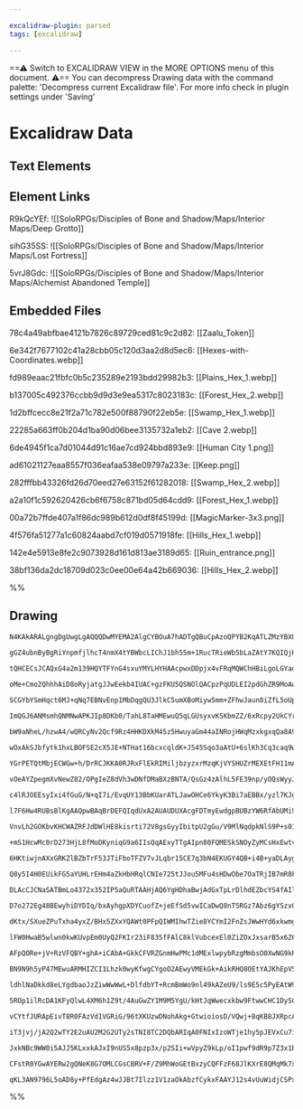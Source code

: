 ```yaml
---

excalidraw-plugin: parsed
tags: [excalidraw]

---
```

==⚠  Switch to EXCALIDRAW VIEW in the MORE OPTIONS menu of this document. ⚠== You can decompress Drawing data with the command palette: 'Decompress current Excalidraw file'. For more info check in plugin settings under 'Saving'


# Excalidraw Data

## Text Elements
## Element Links
R9kQcYEf: ![[SoloRPGs/Disciples of Bone and Shadow/Maps/Interior Maps/Deep Grotto]]

sihG35SS: ![[SoloRPGs/Disciples of Bone and Shadow/Maps/Interior Maps/Lost Fortress]]

5vrJ8Gdc: ![[SoloRPGs/Disciples of Bone and Shadow/Maps/Interior Maps/Alchemist Abandoned Temple]]

## Embedded Files
78c4a49abfbae4121b7826c89729ced81c9c2d82: [[Zaalu_Token]]

6e342f7677102c41a28cbb05c120d3aa2d8d5ec6: [[Hexes-with-Coordinates.webp]]

fd989eaac21fbfc0b5c235289e2193bdd29982b3: [[Plains_Hex_1.webp]]

b137005c492376ccbb9d9d3e9ea5317c8023183c: [[Forest_Hex_2.webp]]

1d2bffcecc8e21f2a71c782e500f88790f22eb5e: [[Swamp_Hex_1.webp]]

22285a663ff0b204d1ba90d06bee3135732a1eb2: [[Cave 2.webp]]

6de4945f1ca7d01044d91c16ae7cd924bbd893e9: [[Human City 1.png]]

ad61021127eaa8557f036eafaa538e09797a233e: [[Keep.png]]

282fffbb43326fd26d70eed27e63152f61282018: [[Swamp_Hex_2.webp]]

a2a10f1c592620426cb6f6758c871bd05d64cdd9: [[Forest_Hex_1.webp]]

00a72b7ffde407a1f86dc989b612d0df8f45199d: [[MagicMarker-3x3.png]]

4f576fa51277a1c60824aabd7cf019d0571918fe: [[Hills_Hex_1.webp]]

142e4e5913e8fe2c9073928d161d813ae3189d65: [[Ruin_entrance.png]]

38bf136da2dc18709d023c0ee00e64a42b669036: [[Hills_Hex_2.webp]]

%%
## Drawing
```compressed-json
N4KAkARALgngDgUwgLgAQQQDwMYEMA2AlgCYBOuA7hADTgQBuCpAzoQPYB2KqATLZMzYBXUtiRoIACyhQ4zZAHoFAc0JRJQgEYA6bGwC2CgF7N6hbEcK4OCtptbErHALRY8RMpWdx8Q1TdIEfARcZgRmBShcZQUebQBGAAYEmjoghH0EDihmbgBtcDBQMBKIEm4IAGtKgFl9fQAZAA0AaVSSyFhECsJ9aKR+UsxuZwAOeIBObQA2RIAWSem5gHYJ

gGZ4ubnByBgRiYnpmfjlhcT4nmX4tYBWbcLIChJ1bh55m+1RucTRieWb5bLaZAtY7KQIQjKaTceI3UbJA4bG5rRI3CbfHjTMHWZTBbiJMHMKCkNiVBAAYTY+DYpAqxOszDguEC2XapU0uGwlWUJKEHGIlOptIk9I4jOZWSgbMgADNCPh8ABlWB4iSSTkaQLSiBEklkgDqz0kMMJxNJCGVMFV6EEHm1vKhHHCuTQ8TBbCZ2DUe1diQJDwgvP5TuYL

tQHCECsJCAQxG4a2m139HQYTFYnG4sxuYMYLHYHAAcpwxDDpjx4vFRqMQWChHBiLgoLGYadvstEoC3uswYRmAARdJNuNoGUEMJgnnCOAASWIYbyAF0wZphPyAKLBTLZedLgNEDiVbgRqN7thc5toYlCBBguXBWcVaYINZzHgyoGApI8bALXA8UbYJomiotgFyJMQay4H+xCjMQNwINg0zasw7jiKgBQdGAboPFhDy7imhD8lgFS4AAgtqMrkJkD5

oMe+Cmo2QhhhAiD8oRyjatgJJwEekb4IUAC+gzFKU5QSNOlQACpzPqUDLEI2pdGhZR9MoAwBsMaDOG82joh2sxAqM0zAi+YI+qgzhLHEow3G8czTH8hyjDw2YBk8xAvGghzaDclbxGWazrA53xYgGkgQlCUquhW2gbEC1yHB2lzXNiHC4mhyalLq5qCjSdLkGKTIslKy6ctyQYClSeUigV4rFRR8pKiqynqtgmrqSm2UGkaJoBl1FrNRUtrlGCDq

SCGYbYSmHqct6MJ+qNq7EBNvEnp1MbDqgQU3JlkC5umXBoMiyw5mm+ZFhwJaun8iZfL5oUpnWDZDi2cy2dWEy/BcoIBr2A7BC9I5jjeAaTnWs47suS0bhkkqQ3uhGHrRfFgtS56bVeIMpneCA0egayjJoMrXNMDY8MQoHVokEzEIkPBrNgiQxn6CBLLgr6aMZEyJAmyGofkOFTR08R4T2RGaegZGJAAahRVG45tdEMVATEVKxjhpZx3GrfxJRCYU

ImQGJ6ANMsmhQNMNwAPKJIp8DKb0/TahL8TaHMEwuQ5qLGUsyxvK5KbmZZ/6xRcpy2UkCYrGC7meag3xu7cO1vLMvxGSdYURdCaAE9o/72YCcyjBsEwXBMAelDi1q7TqZpkrlwroKKdWStqHJcmD/IN/lDJFa3t6NZa1pSBqIgdVldcIIaHnGq6pp6gNVrKcNcaLX443Or102enNvo1xVK3I2tWUba8sLLD9Kb7fmMK2adeacBdV2oLCPCYpi0zO

bW9aNheL/hzwA4/wQRCyNv2Qcf9Rz4HHKDXkM45z5HwuyaGm44aINRojHWqMzxkgxqQa8A97ybQgKTBA7s3rEzwMsWmSQtjEFLqBaYuAEDLGwPQngcwgIwXWAgCYfMCBoQwsLHYuEOhIKNuLEipFEj4DlrgaiisUZ9SiCrZi6t2Jaw9DrQSwlfrEIAApQDWFbNguAACq8Q7bdAkI7NSztXhHC+N8F8cJ/hvweqUIOfs5i6WmCXT6hwOEeMeD1LyR

wOxAkSJbfytk1hxLBOFSE2cX5JE+NTHat16bcxcqldK+J545Sqo3aAtU+6slKh3Cq3caq9wlOUgMd4mpLwqK1dqyFJ7TzjqA2uC8h7LypCNAMY1D4v3dDvWA8195LRGUrPqp8jp6XvgdeMb0lnnWLGhV8XwokLQDE9X+m0ThvX/DcZOywvg9nAQDSBwMJxwIhuggMK4+TEBhluHIjyUz7iRuGJRXycF/0xoQhWJEeC4CSJQtE795iYkAtMGUwI4T

YGrPETQtMbjECWGw+h/DrRCJKKA0RJRxFlEkRIMiljbzyzxrMzqKjVYSHUZrMEXEtFH11mAfWJRDZlGIZUaWa4ACaQgGgAAkrZWIdqpcekAJanDzq+Q4fwi6F3iQGIO8Jlhu3bMZGFHtEwZxTLHWeW0jgbBRBfS2vlfh0wSVnKKKTXY/CSOc/89NKy2oDFXDKBT65FJ7oVOpJUnllU7pVIUAaW71OxoPQaapR5al9VPUJozlG9LjTaAZq8hnCEdJ

vOeAYZpegmXvNewZ82/OPgIeZ8dVh3wDNfDMaBXzBNTA/QsGz4zAlhL5FE39np/yOQsWyyJXxokuf9BAgNUBQJgSmMG8D4YpmeeuVB25PmlG+Vg086NuBAoafKEFEg5gygBPC3AvlLjLHBYhH4HCoJotYTKc4NNURXFLqMGUMqdT8zQPirCIiRZiLFsQYi5LSI8DkQo7ddLGJqKyBrDiLLtbsp0QbPRFQbj0FIAAKVGAAcQppKno0r7HRTWNoeYY

c4lRJOEEsyIxi4fGuG/N+qI7i/EvqUY13BbKUarATLJawOHCe6YkyK3Bi7aEBBx/yzl7KJgrpAb1+S02FIjTUwN9UKnlSWtUpupSg0NQVH0lpCbv39U6Sa7p/VTMSBXvaXNG9Qxb1KEW3eL9dkpgPhW2lJ8/4HArK2xth1eCrIbWdR+najr+U/h/Gu+zp1DthEsdYVx7gESuVOm50CsalAXQ8v9JKV2vLXR8orGCDwVAAIR5DyIqKqAAlfR+GIh9

l7F6Hw4RUBsBlKgAAQpwBAqBrDEFQIqdUxA2AUAUDUXAcgFDTmyEwdgpBUBzYW6RfAbUMi9igKgUiHJ+RDbG5JDIXWFwLm1GjXBe78F5dlIevGEBNg8DIQgNE1wECfoQN+bmF8PawX8vEGC1xmEbF+Jim4uLBE4WcISoDxKQNgclqRNYUGj2VvosouDasEMaOQ2yrHaHuUYYkBMIw9BKgwX0DUYjNjSNgglvD/yicOGnA4dWaJfB1UjBWKMBIpwd

VnvLh2GOKbvKHCWAZRFJdDWlHE8kisrti72V8gsGyyIbitpU2gGu/V9MlNqdpkNlS9P+s01G4NMaTMZpHm1Me7SF5WdcwISednM12jXnmlzBbt6zRLZ5qZLyZl/P85tbmLa1lNt4OcaPHbLpoV+O7Am5xumJcHa2Ds7s/ja5rn9CBm1Z0PYgAVhBFWnkoNhuuivXzMHsuwbuy893gXPb/OCxIkL9V2VhZzBF/wAIorRaiTFcxsV8MJL+9CgtAOi1

+mS1HcwMc0rD273HjL8fMoDKyniqG9a6IIsQqAExyTTgAIpn80FQMESkSNOyZyMCsHxEwtvmO7C49kJgMa0isV2qwyxfCpYRInDi4zzcAex5x+zKoVjlyzBbB2pJIOoQGXCAKnAwF57wFeppTVxJqG7NxlLW7sihpVIW4GbG79wHq27NLxoO6JpqbdRgF+4TzprUGe6DLeZOYjLdLuaB5JDB7lq+5Y7Rh/yBQEzBaRahYvijDx5PxoQGqWxxatoZ

6HKtiwjnAXxGRKZlBZbTrF53JTiFboTFZV7vJLqbr15CE7q3bN4EKUGY4QB+i4B+yaDLAygyigZtjgoyhGQUwBKcwXC0zEDeEyhvSTA0ww4CyYQI5z4EQL4QBkRIRUryKY5+Zr6qJ45sRb4pg77aL77oaH4VBLbn7YBCAtBn707oC2LfrM7+Q+JlhzDCZxLJR+j2Tf4WSBQ+InBogNFlh3CYgXJuQS5HCWpXCrAXw/C2StqK4OrK4+QOSfwJTa4u

Q8y5I4H0EUikFG5aYUHLrEHm4aZkHbHRqlCNIe725tJJou5MFu4sHDwObe7OaTRjIB7mR8FlrLS+ar46g1ouTFxf4Rbtq8bjoAkHSyG3wfoLAogJY/xJZZ7nLlzViAITqF7cB6GwIGHl5GFQwvJvJoK17mFVYN5WGAot52HPZupuEyhAQNHCbwrECYjEDtgbSXCsxIhviJhurnCjARF/oz6CwxGiRxFkTclJHQZEmwbpEb6ZFIbb4obE55Gk4FES

DLAcCJCNaSATBmLo4372x352IP5aQuRTAAHjAQ6YgHDhaBwjAdGxTpLrDlhdEZbcYS4fAIl0zORrBXAoimSZyIEwipLdpQra5xYJjSFYF5J664GbH4FGY6Zhp4GGYm425NLDytKO6XEpo2bu5273E5rrxcHPHFqvFealA+aCGpHfF/zOS/Dy57QSHcAKYyHRYvyuL+R+ien9oHKvQLDfAAiXA/DInXJF63LongyYmLjYmrrV7lZYkIyEmWH/JN6o

D7o272Eg48BEwyhiDYDIq/bxAyhgpXDYCuofZ+jeEfSd5vwICaDwQ8nT5RGz7Abz6gYSzxGkT4bL6KJVq1zr7oBMoynZFyl0Qk5FBk6SwwCaCNaaAABi5I+oFRKk9+Gk1pPwnwtkPwqIHsr4mwXGuw1pFwPk6IaI6IFY7YtZEAPGXkWqPwjRwUnpO0lpCu9q/prsSqcSwm/wFwdw/xKYuuqA+uk8CZ5BxxkA7cumLyQlRxhBj2VBqZ5mTu5oVxqa

dKtx/SXueZPuTxha4yxZ/BHx5ZXxYQAWt0PFpQIWMIhwTZie8YCYmI2FnZsJWwHYd6xkwmg52Ww5uW+hY5ZholJheJs5de85FZN2JJthq5z27hASIQnI5YVJW5iQN52A9M70Ewe56waK9JBwzkmg2pfUU+/60RT5sRL5UissopKRhl9K8G0pmiu+8pnKB+okxCTQNQoqEw0sRME+AYt+DOSFKYzO5YcQFwfBzk58rYWhQcGwrsb05ctwxk/wtw3S

lFW0HwaB5wlwn0kwKUvpEm0UyQ2FKIr23iF83SfFAlC8klVubcexEl0ZiZOxJxsarB5x6Z6xSlWZqlQ0Wajm+ZFa3BOlky7xoe35Rlm0hkPpV89ZaA/44h7aYJro7sdwKIhwWhyh3ZzlVM9MuF2hk6uhI5869y45xhOJZWvlEAW64pm6AKeC4VT1RCFQmg1w7YIE7s9MQIO5QENMNMawvCIQyIJwyKdMEODMd5hVj5SOz5KO8R5In5MGE8v5LEm+

AFpQORe+jV+RzVFQBY+ghA+iCAbA+GkkCFVRZGnmHwPMc1dMExlwpybRzgMmbsO0XwNG9kRyoBccwmlGCY6wCmKKcIplkA0xDZWq7sLRNJHC5CON51UZBxWx11cZJBcdMZSZ9NKZLU8lGZjBylzB5oZxuZHBf1ghANLxQNeZAhYYFZYNkmL4kNZl0NvA4wPOUN8NzZNknpgCbwYZj0MJmexyn0Kw3MJZYCeNOWc6+WRN5NJWuJNegVBJPyIVNNqJ

BN9N9h5yP47MEwuARMHIZCI1Lhzk0wyKfwgCYgoO2AEwyVMEkGk+AikRHQ8OEtYAJKhEpV5KfYctVNaRDKf5ytdVuRGtipWtEgjWEwlQZ+2Agqa4MoJtjOyFhpcSPk21Yx8IDkgI9tnpPi7sLN5Y5wUS5yTpIS2dgUukacHJNkmIxFCBe1vARw5YpywCGwxymwhD8R2BPq6xV1BBN1Zud1ydD1IlEApxduaZdBKlilmZSa+dP1DxBZ2lpdpa5d+l

ldhlNaDkkd8eLYgdbaoJzZiwWwWwL+DlfdbYT+RcmBmWo9nl49kAZeU9/ls9E5c5PyEAtW9WTWLWbWHWhAXWzAPWfWg2ToI2/I42k202s282EQS2TYpAq262kTCgA4CAcAqA+GJIMgbAl212S9NhJeOM5Jb8NkuArlbhiVdkxAqKuA3MtM0wmgMY5qAIwm4K15N9+Vd9vJD5/JxVgpb9ksa4n9C5Ctkpv9tVhO9VwFCpoFSp6AgqgquAfYBYmAMA

5ROp1ilRcDA1KFyQlwL4XM6h1Z9t/4AuGwZY1M9M5YgU/kHtJqWwecxkbw9FtwwCHC1DySCwukQWlYWwi1hjWhMdnD91wl0lEAYl8ZgLUlxm6dZmtBFmHSkj6x0j6lhdmlruEAPBulwNnxoNNaF8yIcNyy10zd9drd1l0UdwH+30xjKhTlVwkwTR5FBeQ5y9Xlo5i6G6flpN055NlNgzkAoVtNeTT2xCpC5CNwlCThNCb+9C8QjCzCrC7CnCaKnG

vCYtfJURApEivT8R0FAzVd1VGRiG/96tXKUzwDNohAkg+GtwioiosD/VQwj+8qKB8JXRpcAIhzNkMwqwXFwmekjFRDccr40mAUWwH6vxBMrzDqL4CQZY/wRc6wmDrR4Zax4jfq/DQLPD4lXc4LCdlBULNBFx718Lqbi8dxMjGljxqL6LZdhdFd8t1aAWDRFYmjOcfaIJ6ypLvAvx6I9RVLGNVw7OtG7l+NLLhNGJ9jnLph7LFNFhrjdWDW1IzWrW

iT3jvj/jA2Q2wTY2E2uAU2M2G2UTy2sTNI8TC2DQbARIqA0FNIxIzoWTje1hy5pJEVxCu7iYdMFYLJUEmurhPMT4uAo4F6BMCA1MYxf4cSFmBVarwsGrpKWruAH5FVK+oN+rUphrYzADAk4A+E8RcAcAyov83AIk0A4UmQFQDYpAh4gwDAhACAFA/Wt12bcdAAxJSZSWyBACUaQMVNOE2PoMqJdZscx8lS5DcNgBx1xzx3xwx7w0x9VIcbm6rSIF

JxkNBc9WW0i5AJJ5KLxxkAJxI9nUS5x8pzp3x/p2SIi+wVpyZ9kLp/oI1pwf9dR9p7Z3x1bIDYo0p9x6Z6p5wFANBfIvKOZB4sZ9565759kIqIQEYGhAmM5zZ1AHZ2dpgFAFtpCKFhTQgDKIQaFyp/x1EKQKl9x9NuFLu/Lblz5/oGuPyKRMVxQKV6+3VxJwl3Z7VySBQJJLqRIBVBxyhCSAqE0LfMkLSy5BrltXCCF311SPgIKpmEsHnJMHZJWM

CFstR0YGwAYERw2gQNeK8G7OMLCGsCBRV+F/Z9MhWoGEtBxzyCQFFzF68JlKXrE8QMqMk7xtRzd8QDUGwKBtV9vcENY3lk9yQPpjyoNvgMQqQMoByAABTlgnS8AgGI8I/JA3AACU2ojWCAygkYzIFQUPsP9MBIvAfaJPxPqPGPx3LnUA5nCA7nUA+YKjx8Qj8sWPREsTmsaAPKWQ/3YVJe2ARA9VK5pQHAyRd2dNkAwgUA+4aEmMx3dgAAVghDkI

qKL3AN9796L5oAD8y+PfEdgAz4wJJBt7Ilzz1V1zaOkAbzfCykxFAAYJ12s4vUuWidjCSPx1bwzzHq75uqEKl9b0byb5h+AFykI4emGMAFhwJEAA
```
%%